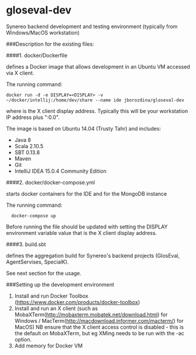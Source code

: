 # gloseval-dev
Synereo backend development and testing environment (typically from Windows/MacOS workstation)

###Description for the existing files:

####1. docker/Dockerfile

   defines a Docker image that allows development in an Ubuntu VM accessed via X client.
   
   The running command:
   
    docker run -d -e DISPLAY=<DISPLAY> -v ~/docker/intellij:/home/dev/share --name ide jborozdina/gloseval-dev
   
   where <DISPLAY> is the X client display address. Typically this will be your workstation IP address plus ":0.0". 
   
   The image is based on Ubuntu 14.04 (Trusty Tahr) and includes:
   - Java 8
   - Scala 2.10.5
   - SBT 0.13.8
   - Maven
   - Git
   - IntelliJ IDEA 15.0.4 Community Edition

####2. docker/docker-compose.yml

   starts docker containers for the IDE and for the MongoDB instance
   
   The running command:
   
      docker-compose up
   
   Before running the file should be updated with setting the DISPLAY environment variable value that is the X client display address.
   
####3. build.sbt

   defines the aggregation build for Synereo's backend projects (GlosEval, AgentServises, SpecialK).
    
   See next section for the usage.

###Setting up the development environment 

   1. Install and run Docker Toolbox (https://www.docker.com/products/docker-toolbox)
   2. Install and run an X client (such as MobaXTerm(http://mobaxterm.mobatek.net/download.html) for Windows /       MacTerm(http://macdownload.informer.com/macterm/) for MacOS)
   NB ensure that the X client access control is disabled - this is the default on MobaXTerm, but eg XMing needs to be run with the -ac option.
   3. Add memory for Docker VM   

